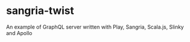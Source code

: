 # sangria-twist
An example of GraphQL server written with Play, Sangria, Scala.js, Slinky and Apollo
